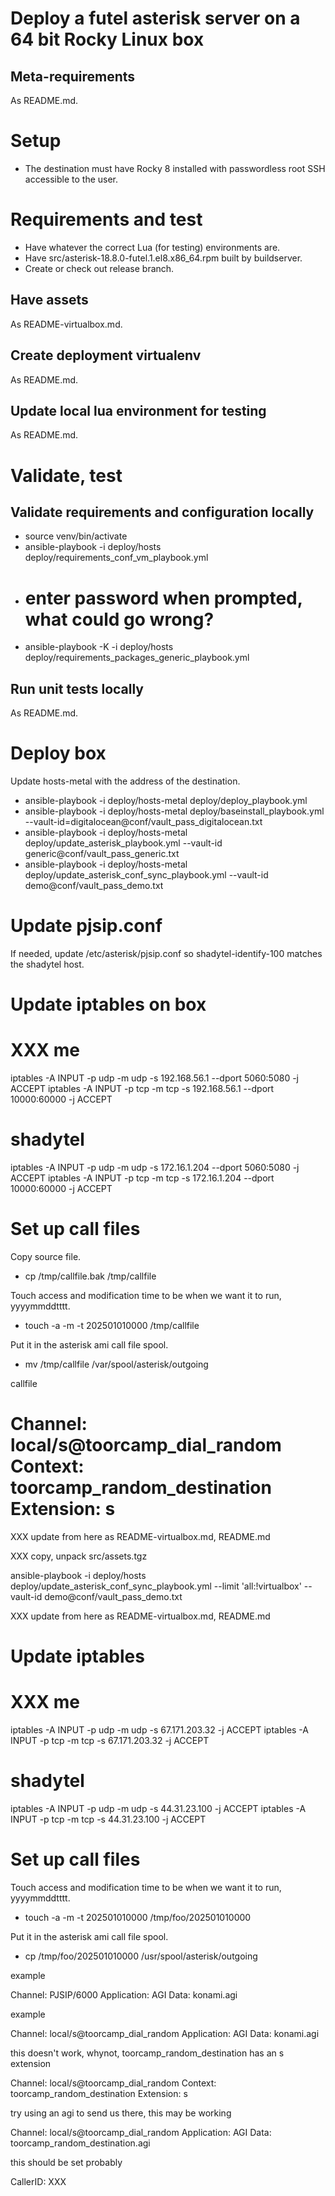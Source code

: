 # Deploy a futel asterisk server on a 64 bit Rocky Linux box

## Meta-requirements

As README.md.

# Setup

- The destination must have Rocky 8 installed with passwordless root SSH accessible to the user.

# Requirements and test

- Have whatever the correct Lua (for testing) environments are.
- Have src/asterisk-18.8.0-futel.1.el8.x86_64.rpm built by buildserver.
- Create or check out release branch.

## Have assets

As README-virtualbox.md.

## Create deployment virtualenv

As README.md.

## Update local lua environment for testing

As README.md.

# Validate, test

## Validate requirements and configuration locally

- source venv/bin/activate
- ansible-playbook -i deploy/hosts deploy/requirements_conf_vm_playbook.yml
- # enter password when prompted, what could go wrong?
- ansible-playbook -K -i deploy/hosts deploy/requirements_packages_generic_playbook.yml

## Run unit tests locally

As README.md.

# Deploy box

Update hosts-metal with the address of the destination.

- ansible-playbook -i deploy/hosts-metal deploy/deploy_playbook.yml
- ansible-playbook -i deploy/hosts-metal deploy/baseinstall_playbook.yml --vault-id=digitalocean@conf/vault_pass_digitalocean.txt
- ansible-playbook -i deploy/hosts-metal deploy/update_asterisk_playbook.yml --vault-id generic@conf/vault_pass_generic.txt
- ansible-playbook -i deploy/hosts-metal deploy/update_asterisk_conf_sync_playbook.yml --vault-id demo@conf/vault_pass_demo.txt

# Update pjsip.conf

If needed, update /etc/asterisk/pjsip.conf so shadytel-identify-100 matches the shadytel host.

# Update iptables on box

  # XXX me
  iptables -A INPUT -p udp -m udp -s 192.168.56.1 --dport 5060:5080 -j ACCEPT
  iptables -A INPUT -p tcp -m tcp -s 192.168.56.1 --dport 10000:60000 -j ACCEPT
  # shadytel
  iptables -A INPUT -p udp -m udp -s 172.16.1.204 --dport 5060:5080 -j ACCEPT
  iptables -A INPUT -p tcp -m tcp -s 172.16.1.204 --dport 10000:60000 -j ACCEPT

# Set up call files

Copy source file.

- cp /tmp/callfile.bak /tmp/callfile

Touch access and modification time to be when we want it to run, yyyymmddtttt.

- touch -a -m -t 202501010000 /tmp/callfile

Put it in the asterisk ami call file spool.

- mv /tmp/callfile /var/spool/asterisk/outgoing

callfile

  Channel: local/s@toorcamp_dial_random
  Context: toorcamp_random_destination
  Extension: s
=======
XXX update from here as README-virtualbox.md, README.md

XXX copy, unpack src/assets.tgz

  ansible-playbook -i deploy/hosts deploy/update_asterisk_conf_sync_playbook.yml --limit 'all:!virtualbox' --vault-id demo@conf/vault_pass_demo.txt

XXX update from here as README-virtualbox.md, README.md

# Update iptables

  # XXX me
  iptables -A INPUT -p udp -m udp -s 67.171.203.32 -j ACCEPT
  iptables -A INPUT -p tcp -m tcp -s 67.171.203.32 -j ACCEPT
  # shadytel
  iptables -A INPUT -p udp -m udp -s 44.31.23.100 -j ACCEPT
  iptables -A INPUT -p tcp -m tcp -s 44.31.23.100 -j ACCEPT

# Set up call files

Touch access and modification time to be when we want it to run, yyyymmddtttt.

- touch -a -m -t 202501010000 /tmp/foo/202501010000

Put it in the asterisk ami call file spool.

- cp /tmp/foo/202501010000 /usr/spool/asterisk/outgoing

example

  Channel: PJSIP/6000
  Application: AGI
  Data: konami.agi

example

  Channel: local/s@toorcamp_dial_random
  Application: AGI
  Data: konami.agi

this doesn't work, whynot, toorcamp_random_destination has an s extension

  Channel: local/s@toorcamp_dial_random
  Context: toorcamp_random_destination
  Extension: s

try using an agi to send us there, this may be working

  Channel: local/s@toorcamp_dial_random
  Application: AGI
  Data: toorcamp_random_destination.agi

this should be set probably

  CallerID: XXX
        